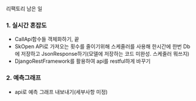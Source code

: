 리팩토리 남은 일


### 1. 실시간 혼잡도
- CallApi함수들 객체화하기, 끝
- SkOpen APi로 가져오는 횟수를 줄이기위해 스케줄러를 사용해 한시간에 한번 Db에 저장하고 JsonResponse하기(모델에 저장하는 코드 미완성. 스케줄러 뭐쓰지)
- DjangoRestFramework를 활용하여 api를 restful하게 바꾸기

### 2. 예측그래프
- api로 예측 그래프 내보내기(세부사항 미정)